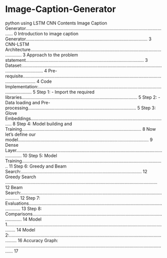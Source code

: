 # Image-Caption-Generator
python using LSTM CNN
Contents
Image Caption Generator.................................................................................................................. 0
Introduction to image caption Generator................................................................................................. 3
CNN-LSTM Architecture..................................................................................................................... 3
Approach to the problem statement.............................................................................................. 3
Dataset:............................................................................................................................................. 4
Pre-requisite...................................................................................................................................... 4
Code Implementation:....................................................................................................................... 5
Step 1: - Import the required libraries............................................................................................ 5
Step 2: - Data loading and Pre-processing...................................................................................... 5
Step 3: Glove Embeddings............................................................................................................. 8
Step 4: Model building and Training............................................................................................... 8
Now let’s define our model........................................................................................................ 9
Dense Layer................................................................................................................................. 10
Step 5: Model Training................................................................................................................. 11
Step 6: Greedy and Beam Search:................................................................................................ 12
Greedy Search ......................................................................................................................... 12
Beam Search:........................................................................................................................... 12
Step 7: Evaluations...................................................................................................................... 13
Step 8: Comparisons.................................................................................................................... 14
Model 1................................................................................................................................... 14
Model 2:.................................................................................................................................. 16
Accuracy Graph: .................................................................................................................................. 17
